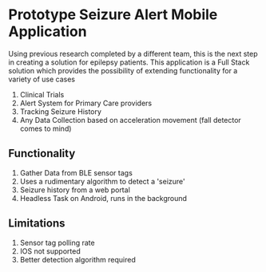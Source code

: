 # Prototype Seizure Alert Mobile Application

Using previous research completed by a different team, this is the next step in creating a solution for epilepsy patients. This
application is a Full Stack solution which provides the possibility of extending functionality for a variety of use cases

1. Clinical Trials
2. Alert System for Primary Care providers
3. Tracking Seizure History
4. Any Data Collection based on acceleration movement (fall detector comes to mind)

## Functionality

1. Gather Data from BLE sensor tags
2. Uses a rudimentary algorithm to detect a 'seizure'
3. Seizure history from a web portal
4. Headless Task on Android, runs in the background

## Limitations

1. Sensor tag polling rate
2. IOS not supported
3. Better detection algorithm required
